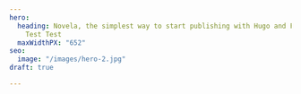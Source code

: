 ```yaml
---
hero:
  heading: Novela, the simplest way to start publishing with Hugo and Forestry. Test
    Test Test
  maxWidthPX: "652"
seo:
  image: "/images/hero-2.jpg"
draft: true

---
```

